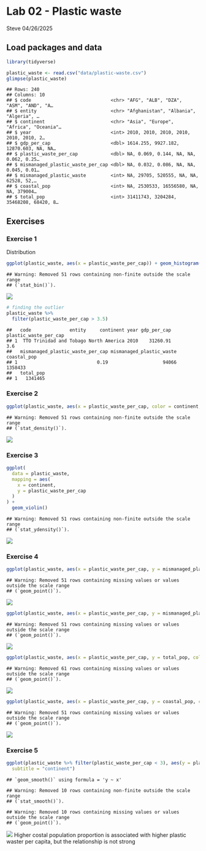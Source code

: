 Lab 02 - Plastic waste
================
Steve
04/26/2025

## Load packages and data

``` r
library(tidyverse) 
```

``` r
plastic_waste <- read.csv("data/plastic-waste.csv")
glimpse(plastic_waste)
```

    ## Rows: 240
    ## Columns: 10
    ## $ code                             <chr> "AFG", "ALB", "DZA", "ASM", "AND", "A…
    ## $ entity                           <chr> "Afghanistan", "Albania", "Algeria", …
    ## $ continent                        <chr> "Asia", "Europe", "Africa", "Oceania"…
    ## $ year                             <int> 2010, 2010, 2010, 2010, 2010, 2010, 2…
    ## $ gdp_per_cap                      <dbl> 1614.255, 9927.182, 12870.603, NA, NA…
    ## $ plastic_waste_per_cap            <dbl> NA, 0.069, 0.144, NA, NA, 0.062, 0.25…
    ## $ mismanaged_plastic_waste_per_cap <dbl> NA, 0.032, 0.086, NA, NA, 0.045, 0.01…
    ## $ mismanaged_plastic_waste         <int> NA, 29705, 520555, NA, NA, 62528, 52,…
    ## $ coastal_pop                      <int> NA, 2530533, 16556580, NA, NA, 379004…
    ## $ total_pop                        <int> 31411743, 3204284, 35468208, 68420, 8…

## Exercises

### Exercise 1

Distribution

``` r
ggplot(plastic_waste, aes(x = plastic_waste_per_cap)) + geom_histogram(binwidth = 0.2)
```

    ## Warning: Removed 51 rows containing non-finite outside the scale range
    ## (`stat_bin()`).

![](lab-02_files/figure-gfm/plastic-waste-continent-1.png)<!-- -->

``` r
# finding the outlier
plastic_waste %>%
  filter(plastic_waste_per_cap > 3.5)
```

    ##   code              entity     continent year gdp_per_cap plastic_waste_per_cap
    ## 1  TTO Trinidad and Tobago North America 2010    31260.91                   3.6
    ##   mismanaged_plastic_waste_per_cap mismanaged_plastic_waste coastal_pop
    ## 1                             0.19                    94066     1358433
    ##   total_pop
    ## 1   1341465

### Exercise 2

``` r
ggplot(plastic_waste, aes(x = plastic_waste_per_cap, color = continent, fill = continent)) + geom_density(alpha = 0.5, adjust = 2)
```

    ## Warning: Removed 51 rows containing non-finite outside the scale range
    ## (`stat_density()`).

![](lab-02_files/figure-gfm/plastic-waste-density-1.png)<!-- -->

### Exercise 3

``` r
ggplot(
  data = plastic_waste,
  mapping = aes(
    x = continent,
    y = plastic_waste_per_cap
  )
) +
  geom_violin()
```

    ## Warning: Removed 51 rows containing non-finite outside the scale range
    ## (`stat_ydensity()`).

![](lab-02_files/figure-gfm/plastic-waste-violin-1.png)<!-- -->

### Exercise 4

``` r
ggplot(plastic_waste, aes(x = plastic_waste_per_cap, y = mismanaged_plastic_waste_per_cap)) + geom_point()
```

    ## Warning: Removed 51 rows containing missing values or values outside the scale range
    ## (`geom_point()`).

![](lab-02_files/figure-gfm/plastic-waste-mismanaged-1.png)<!-- -->

``` r
ggplot(plastic_waste, aes(x = plastic_waste_per_cap, y = mismanaged_plastic_waste_per_cap, color = continent)) + geom_point()
```

    ## Warning: Removed 51 rows containing missing values or values outside the scale range
    ## (`geom_point()`).

![](lab-02_files/figure-gfm/plastic-waste-mismanaged-continent-1.png)<!-- -->

``` r
ggplot(plastic_waste, aes(x = plastic_waste_per_cap, y = total_pop, color = continent)) + geom_point()
```

    ## Warning: Removed 61 rows containing missing values or values outside the scale range
    ## (`geom_point()`).

![](lab-02_files/figure-gfm/plastic-waste-population-total-1.png)<!-- -->

``` r
ggplot(plastic_waste, aes(x = plastic_waste_per_cap, y = coastal_pop, color = continent)) + geom_point()
```

    ## Warning: Removed 51 rows containing missing values or values outside the scale range
    ## (`geom_point()`).

![](lab-02_files/figure-gfm/plastic-waste-population-coastal-1.png)<!-- -->

### Exercise 5

``` r
ggplot(plastic_waste %>% filter(plastic_waste_per_cap < 3), aes(y = plastic_waste_per_cap, x = coastal_pop/total_pop, color = continent)) + geom_point() + geom_smooth(aes(group = 1), method = "loess", color = "black", se = TRUE) + labs(x = "Costal population proportion", y = "Plastic waste per capita",  title = "Plastic Waste vs. Costal Population Proportion",
  subtitle = "continent")
```

    ## `geom_smooth()` using formula = 'y ~ x'

    ## Warning: Removed 10 rows containing non-finite outside the scale range
    ## (`stat_smooth()`).

    ## Warning: Removed 10 rows containing missing values or values outside the scale range
    ## (`geom_point()`).

![](lab-02_files/figure-gfm/recreate-viz-1.png)<!-- --> Higher costal
population proportion is associated with higher plastic waster per
capita, but the relationship is not strong
